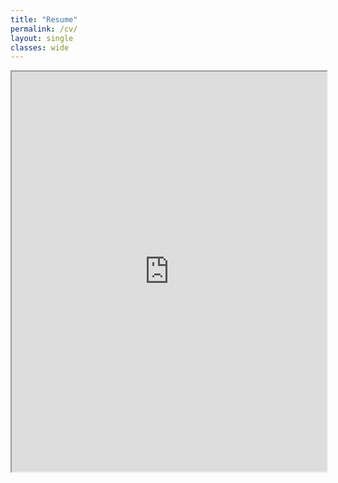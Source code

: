 ```yaml
---
title: "Resume"
permalink: /cv/
layout: single
classes: wide
---
```


<iframe src="https://drive.google.com/file/d/1giBKDJFgRDZwi8haMLxVQuZPN449VF8F/preview" allow="autoplay" style="width:100%;height:640px;">
</iframe>
